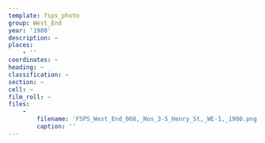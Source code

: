 ```yaml
---
template: fsps_photo
group: West_End
year: '1980'
description: ~
places:
    - ''
coordinates: ~
heading: ~
classification: ~
section: ~
cell: ~
film_roll: ~
files:
    -
        filename: 'FSPS_West_End_068,_Nos_3-5_Henry_St,_WE-1,_1980.png'
        caption: ''
---
```

